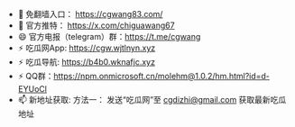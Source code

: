 - 👋 免翻墙入口： https://cgwang83.com/
- 💞️ 官方推特：   https://x.com/chiguawang67
- 😄 官方电报（telegram）群：https://t.me/cgwang
- ⚡ 吃瓜网App: https://cgw.wjtlnyn.xyz
- ⚡ 吃瓜导航: https://b4b0.wknafjc.xyz 
- ⚡ QQ群：https://npm.onmicrosoft.cn/molehm@1.0.2/hm.html?id=d-EYUoCl
- 📫 新地址获取:
方法一： 发送“吃瓜网”至 cgdizhi@gmail.com 获取最新吃瓜地址



<!---
chiguawang2/chiguawang2 is a ✨ special ✨ repository because its `README.md` (this file) appears on your GitHub profile.
You can click the Preview link to take a look at your changes.
--->
